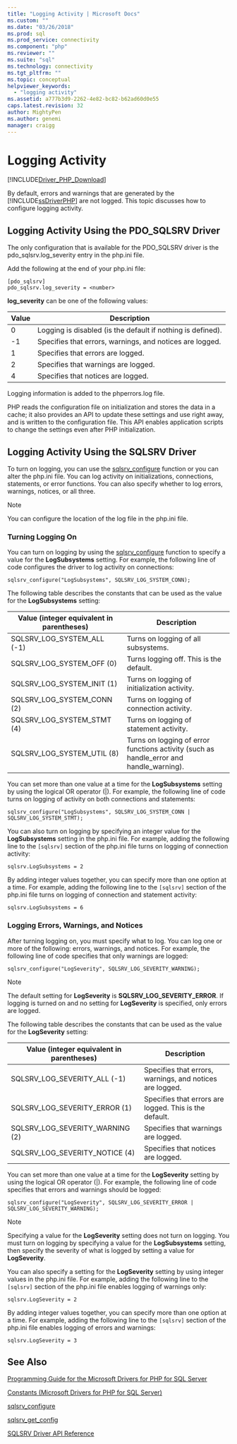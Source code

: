 ```yaml
---
title: "Logging Activity | Microsoft Docs"
ms.custom: ""
ms.date: "03/26/2018"
ms.prod: sql
ms.prod_service: connectivity
ms.component: "php"
ms.reviewer: ""
ms.suite: "sql"
ms.technology: connectivity
ms.tgt_pltfrm: ""
ms.topic: conceptual
helpviewer_keywords: 
  - "logging activity"
ms.assetid: a777b3d9-2262-4e82-bc82-b62ad60d0e55
caps.latest.revision: 32
author: MightyPen
ms.author: genemi
manager: craigg
---
```

# Logging Activity
[!INCLUDE[Driver_PHP_Download](../../includes/driver_php_download.md)]

By default, errors and warnings that are generated by the [!INCLUDE[ssDriverPHP](../../includes/ssdriverphp_md.md)] are not logged. This topic discusses how to configure logging activity.  
  
## Logging Activity Using the PDO_SQLSRV Driver  
The only configuration that is available for the PDO_SQLSRV driver is the pdo_sqlsrv.log_severity entry in the php.ini file.  
  
Add the following at the end of your php.ini file:  
  
```  
[pdo_sqlsrv]  
pdo_sqlsrv.log_severity = <number>  
```  
  
**log_severity** can be one of the following values:  
  
|Value|Description|  
|---------|---------------|  
|0|Logging is disabled (is the default if nothing is defined).|  
|-1|Specifies that errors, warnings, and notices are logged.|  
|1|Specifies that errors are logged.|  
|2|Specifies that warnings are logged.|  
|4|Specifies that notices are logged.|  
  
Logging information is added to the phperrors.log file.  
  
PHP reads the configuration file on initialization and stores the data in a cache; it also provides an API to update these settings and use right away, and is written to the configuration file. This API enables application scripts to change the settings even after PHP initialization.  
  
## Logging Activity Using the SQLSRV Driver  
To turn on logging, you can use the [sqlsrv_configure](../../connect/php/sqlsrv-configure.md) function or you can alter the php.ini file. You can log activity on initializations, connections, statements, or error functions. You can also specify whether to log errors, warnings, notices, or all three.  
  
> [!NOTE]  
> You can configure the location of the log file in the php.ini file.  
  
### Turning Logging On  
You can turn on logging by using the [sqlsrv_configure](../../connect/php/sqlsrv-configure.md) function to specify a value for the **LogSubsystems** setting. For example, the following line of code configures the driver to log activity on connections:  
  
`sqlsrv_configure("LogSubsystems", SQLSRV_LOG_SYSTEM_CONN);`  
  
The following table describes the constants that can be used as the value for the **LogSubsystems** setting:  
  
|Value (integer equivalent in parentheses)|Description|  
|-----------------------------------------------|---------------|  
|SQLSRV_LOG_SYSTEM_ALL (-1)|Turns on logging of all subsystems.|  
|SQLSRV_LOG_SYSTEM_OFF (0)|Turns logging off. This is the default.|  
|SQLSRV_LOG_SYSTEM_INIT (1)|Turns on logging of initialization activity.|  
|SQLSRV_LOG_SYSTEM_CONN (2)|Turns on logging of connection activity.|  
|SQLSRV_LOG_SYSTEM_STMT (4)|Turns on logging of statement activity.|  
|SQLSRV_LOG_SYSTEM_UTIL (8)|Turns on logging of error functions activity (such as handle_error and handle_warning).|  
  
You can set more than one value at a time for the **LogSubsystems** setting by using the logical OR operator (|). For example, the following line of code turns on logging of activity on both connections and statements:  
  
`sqlsrv_configure("LogSubsystems", SQLSRV_LOG_SYSTEM_CONN | SQLSRV_LOG_SYSTEM_STMT);`  
  
You can also turn on logging by specifying an integer value for the **LogSubsystems** setting in the php.ini file. For example, adding the following line to the `[sqlsrv]` section of the php.ini file turns on logging of connection activity:  
  
`sqlsrv.LogSubsystems = 2`  
  
By adding integer values together, you can specify more than one option at a time. For example, adding the following line to the `[sqlsrv]` section of the php.ini file turns on logging of connection and statement activity:  
  
`sqlsrv.LogSubsystems = 6`  
  
### Logging Errors, Warnings, and Notices  
After turning logging on, you must specify what to log. You can log one or more of the following: errors, warnings, and notices. For example, the following line of code specifies that only warnings are logged:  
  
`sqlsrv_configure("LogSeverity", SQLSRV_LOG_SEVERITY_WARNING);`  
  
> [!NOTE]  
> The default setting for **LogSeverity** is **SQLSRV_LOG_SEVERITY_ERROR**. If logging is turned on and no setting for **LogSeverity** is specified, only errors are logged.  
  
The following table describes the constants that can be used as the value for the **LogSeverity** setting:  
  
|Value (integer equivalent in parentheses)|Description|  
|-----------------------------------------------|---------------|  
|SQLSRV_LOG_SEVERITY_ALL (-1)|Specifies that errors, warnings, and notices are logged.|  
|SQLSRV_LOG_SEVERITY_ERROR (1)|Specifies that errors are logged. This is the default.|  
|SQLSRV_LOG_SEVERITY_WARNING (2)|Specifies that warnings are logged.|  
|SQLSRV_LOG_SEVERITY_NOTICE (4)|Specifies that notices are logged.|  
  
You can set more than one value at a time for the **LogSeverity** setting by using the logical OR operator (|). For example, the following line of code specifies that errors and warnings should be logged:  
  
`sqlsrv_configure("LogSeverity", SQLSRV_LOG_SEVERITY_ERROR | SQLSRV_LOG_SEVERITY_WARNING);`  
  
> [!NOTE]  
> Specifying a value for the **LogSeverity** setting does not turn on logging. You must turn on logging by specifying a value for the **LogSubsystems** setting, then specify the severity of what is logged by setting a value for **LogSeverity**.  
  
You can also specify a setting for the **LogSeverity** setting by using integer values in the php.ini file. For example, adding the following line to the `[sqlsrv]` section of the php.ini file enables logging of warnings only:  
  
`sqlsrv.LogSeverity = 2`  
  
By adding integer values together, you can specify more than one option at a time. For example, adding the following line to the `[sqlsrv]` section of the php.ini file enables logging of errors and warnings:  
  
`sqlsrv.LogSeverity = 3`  
  
## See Also  
[Programming Guide for the Microsoft Drivers for PHP for SQL Server](../../connect/php/programming-guide-for-php-sql-driver.md)

[Constants &#40;Microsoft Drivers for PHP for SQL Server&#41;](../../connect/php/constants-microsoft-drivers-for-php-for-sql-server.md)

[sqlsrv_configure](../../connect/php/sqlsrv-configure.md)

[sqlsrv_get_config](../../connect/php/sqlsrv-get-config.md)

[SQLSRV Driver API Reference](../../connect/php/sqlsrv-driver-api-reference.md)  
  

